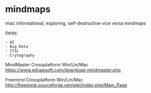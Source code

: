 # mindmaps
misc informational, exploring, self-destructive vice versa mindmaps

fields:

    - AI
    - Big Data
    - ITIL
    - Crytography
    
MindMaster
Crossplatform Win/Lin/Mac
https://www.edrawsoft.com/download-mindmaster.php

Freemind
Crossplatform Win/Lin/Mac
http://freemind.sourceforge.net/wiki/index.php/Main_Page

